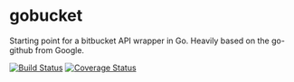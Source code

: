 gobucket
========

Starting point for a bitbucket API wrapper in Go. Heavily based on the go-github from Google.

[![Build Status](https://secure.travis-ci.org/icambridge/gobucket.png?branch=master)](http://travis-ci.org/icambridge/gobucket)
[![Coverage Status](https://coveralls.io/repos/icambridge/gobucket/badge.png)](https://coveralls.io/r/icambridge/gobucket)

